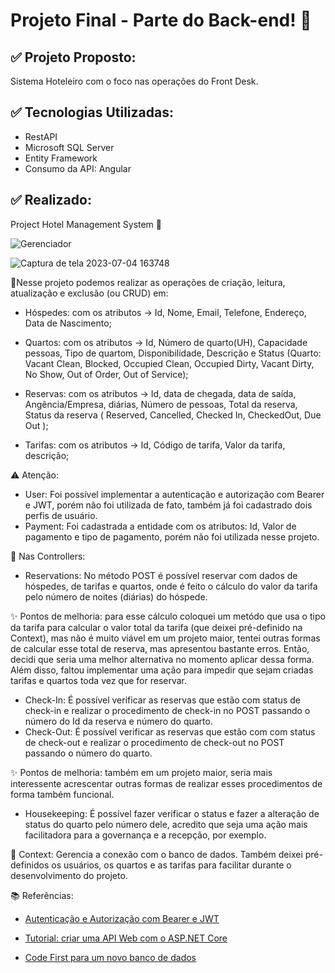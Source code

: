 # Projeto Final - Parte do Back-end! 📝



## ✅ Projeto Proposto:

Sistema Hoteleiro com o foco nas operações do Front Desk.

## ✅ Tecnologias Utilizadas:

- RestAPI
- Microsoft SQL Server 
- Entity Framework
- Consumo da API: Angular


## ✅ Realizado:

Project Hotel Management System 🔻

![Gerenciador](https://github.com/joojubba/Desafio2_Arquivo_WF/assets/89705012/ac18e775-8ad2-4540-9c9c-b4c887711ab4)

![Captura de tela 2023-07-04 163748](https://github.com/joojubba/Desafio2_Arquivo_WF/assets/89705012/13d8fe55-b69d-4c03-ad64-bc7ad6bb5740)

🔸Nesse projeto podemos realizar as operações de criação, leitura, atualização e exclusão (ou CRUD) em: 

- Hóspedes: com os atributos -> Id, Nome, Email, Telefone, Endereço, Data de Nascimento;

- Quartos: com os atributos -> Id, Número de quarto(UH), Capacidade pessoas, Tipo de quartom, Disponibilidade, Descrição e Status (Quarto: Vacant Clean, Blocked, Occupied Clean, Occupied Dirty, Vacant Dirty, No Show, Out of Order, Out of Service);

- Reservas: com os atributos -> Id, data de chegada, data de saída, Angência/Empresa, diárias, Número de pessoas, Total da reserva, Status da reserva ( Reserved, Cancelled, Checked In, CheckedOut, Due Out );

- Tarifas: com os atributos ->  Id, Código de tarifa, Valor da tarifa, descrição;
  
⚠️ Atenção:
- User: Foi possível implementar a autenticação e autorização com Bearer e JWT, porém não foi utilizada de fato, também já foi cadastrado dois perfis de usuário.
- Payment: Foi cadastrada a entidade com os atributos: Id, Valor de pagamento e tipo de pagamento, porém não foi utilizada nesse projeto.

🔸 Nas Controllers:
- Reservations:
No método POST é possível reservar com dados de hóspedes, de tarifas e quartos, onde é feito o cálculo do valor da tarifa pelo número de noites (diárias) do hóspede.

✨ Pontos de melhoria: para esse cálculo coloquei um metódo que usa o tipo da tarifa para calcular o valor total da tarifa (que deixei pré-definido na Context), mas não é muito viável em um projeto maior, tentei outras formas de calcular esse total de reserva, mas apresentou bastante erros. Então, decidi que seria uma melhor alternativa no momento aplicar dessa forma. Além disso, faltou implementar uma ação para impedir que sejam criadas tarifas e quartos toda vez que for reservar.

- Check-In:
É possível verificar as reservas que estão com status de check-in e realizar o procedimento de check-in no POST passando o número do Id da reserva e número do quarto.
- Check-Out:
É possível verificar as reservas que estão com com status de check-out e realizar o procedimento de check-out no POST passando o número do quarto.

✨ Pontos de melhoria: também em um projeto maior, seria mais interessente acrescentar outras formas de realizar esses procedimentos
de forma também funcional.

- Housekeeping:
É possível fazer verificar o status e fazer a alteração de status do quarto  pelo número dele, acredito que seja uma ação mais facilitadora para a governança e a recepção, por exemplo.

🔸 Context:
Gerencia a conexão com o banco de dados. Também deixei pré-definidos os usuários, os quartos e as tarifas para facilitar durante o desenvolvimento do projeto.


📚 Referências: 

- <a href="https://balta.io/artigos/aspnetcore-3-autenticacao-autorizacao-bearer-jwt">Autenticação e Autorização com Bearer e JWT</a>

- <a href="https://learn.microsoft.com/pt-br/aspnet/core/tutorials/first-web-api?view=aspnetcore-7.0&tabs=visual-studio">Tutorial: criar uma API Web com o ASP.NET Core</a>

- <a href="https://learn.microsoft.com/pt-br/ef/ef6/modeling/code-first/workflows/new-database">Code First para um novo banco de dados</a>

